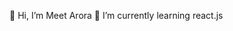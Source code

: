  👋 Hi, I’m Meet Arora
   🌱 I’m currently learning react.js
 

<!---
meetarora10/meetarora10 is a ✨ special ✨ repository because its `README.md` (this file) appears on your GitHub profile.
You can click the Preview link to take a look at your changes.
--->
